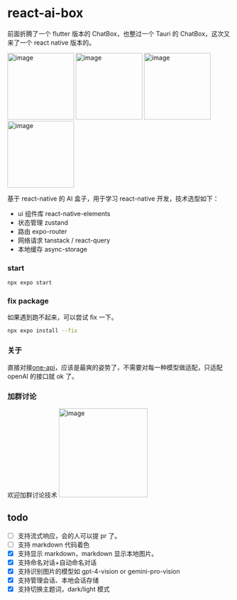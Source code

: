 # react-ai-box

前面折腾了一个 flutter 版本的 ChatBox，也整过一个 Tauri 的 ChatBox，这次又来了一个 react native 版本的。

<img width="150" alt="image" src="https://github.com/bravekingzhang/react-ai-chat/assets/4476322/35fba279-4a0d-498f-ae36-451c23779058">

<img width="150" alt="image" src="https://github.com/bravekingzhang/react-ai-chat/assets/4476322/35fba279-4a0d-498f-ae36-451c23779058">

<img width="150" alt="image" src="https://github.com/bravekingzhang/react-ai-chat/assets/4476322/6cbb3a66-b058-4a86-bb4e-8046498ffdf9">

<img width="150" alt="image" src="https://github.com/bravekingzhang/react-ai-chat/assets/4476322/3efa616d-839f-4751-8fd6-9673109f04f7">

基于 react-native 的 AI 盒子，用于学习 react-native 开发，技术选型如下：

- ui 组件库  react-native-elements
- 状态管理 zustand
- 路由 expo-router
- 网络请求 tanstack / react-query
- 本地缓存 async-storage

### start

```bash
npx expo start
```

### fix package
如果遇到跑不起来，可以尝试 fix 一下。
```bash
npx expo install --fix
```

### 关于
直接对接[one-api](https://github.com/songquanpeng/one-api/issues)，应该是最爽的姿势了，不需要对每一种模型做适配，只适配 openAI 的接口就 ok 了。

### 加群讨论
欢迎加群讨论技术
<img width="200" alt="image" src="https://github.com/bravekingzhang/react-ai-chat/assets/4476322/7c457992-a0bc-49a3-9bd6-f23b5f1a595e">

## todo

- [ ] 支持流式响应，会的人可以提 pr 了。
- [ ] 支持 markdown 代码着色
- [x] 支持显示 markdown，markdown 显示本地图片。
- [x] 支持命名对话+自动命名对话
- [x] 支持识别图片的模型如 gpt-4-vision or gemini-pro-vision
- [x] 支持管理会话、本地会话存储
- [x] 支持切换主题词，dark/light 模式